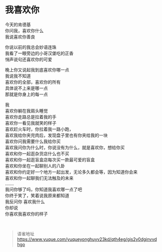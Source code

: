 # 我喜欢你
今天的肯德基  
你问我，喜欢你什么  
我说喜欢你善良

你说以前的我总会妙语连珠  
我看了一眼旁边的小哥汉堡吃的正香  
悄声说句还喜欢你的可爱

晚上你又说起我到底喜欢你哪一点  
我说我不知道  
喜欢你的全部，喜欢你的所有  
具体说不上来是哪一点  
那就是你身上的每一点

我  
喜欢你躺在我肩头睡觉  
喜欢你走路总是拉着我的手  
喜欢你一看见我就笑的样子  
喜欢赶火车时，你拉着我一路小跑，  
喜欢我给你夹完肉后，发现盘子里也有你夹给我的一块  
喜欢你问我需要什么我给你买  
喜欢我问你为什么时，你说没有为什么，就是喜欢你，想给你买  
喜欢和你一起逛杂货店什么也不买  
喜欢和你一起逛盲盒店每次买一款最可爱的盲盒  
喜欢和你坐在一起聊别人的八卦  
喜欢和你约定好一个地方一起出发，无论多久都会等，因为知道你会来  
喜欢和你一起聊我们无法触及的未来  
.......  
我问你够了吗，你知道我喜欢哪一点了吧  
你终于笑了，笑着说我原来都知道  
我反问你 喜欢我什么  
你却说  
你喜欢我喜欢你的样子

<br>
  
> 语雀地址 https://www.yuque.com/yuqueyonghuyv23kd/qth4eg/gis2y0dginvvdhgo